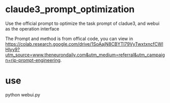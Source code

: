 # claude3_prompt_optimization
Use the official prompt to optimize the task prompt of cladue3, and webui as the operation interface

The Prompt and method is from offical code, you can view in https://colab.research.google.com/drive/1SoAajN8CBYTl79VyTwxtxncfCWlHlyy9?utm_source=www.theneurondaily.com&utm_medium=referral&utm_campaign=rip-prompt-engineering.

# use
python webui.py
